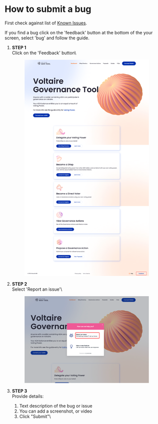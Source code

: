 # How to submit a bug

First check against list of [Known Issues](../about/known-issues.md).

If you find a bug click on the 'feedback' button at the bottom of the your screen, select 'bug' and follow the guide.

1.  **STEP 1**\
    Click on the 'Feedback' button\


    <figure><img src="../.gitbook/assets/Bug 1.png" alt=""><figcaption></figcaption></figure>
2.  **STEP  2**\
    Select 'Report an issue'\


    <figure><img src="../.gitbook/assets/bug 2.png" alt=""><figcaption></figcaption></figure>
3. **STEP 3**\
   Provide details:&#x20;
   1. Text description of the bug or issue
   2. You can add a screenshot, or video
   3. Click "Submit"\


